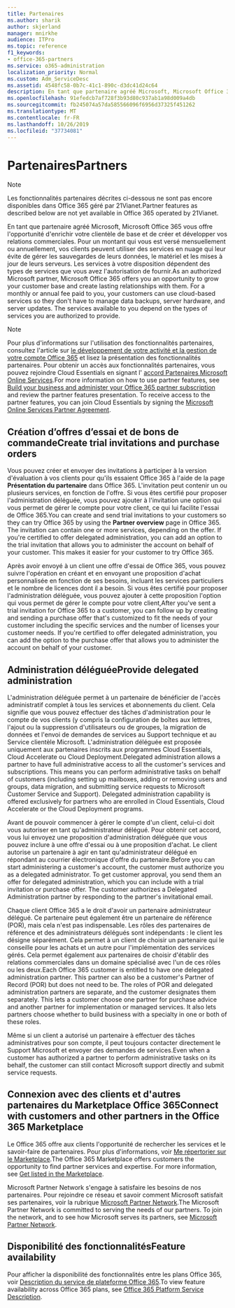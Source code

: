 ```yaml
---
title: Partenaires
ms.author: sharik
author: skjerland
manager: mnirkhe
audience: ITPro
ms.topic: reference
f1_keywords:
- office-365-partners
ms.service: o365-administration
localization_priority: Normal
ms.custom: Adm_ServiceDesc
ms.assetid: 4548fc58-0b7c-41c1-890c-d3dc41d24c64
description: En tant que partenaire agréé Microsoft, Microsoft Office 365 vous offre l'opportunité d'enrichir votre clientèle de base et de créer et développer vos relations commerciales. Pour un montant qui vous est versé mensuellement ou annuellement, vos clients peuvent utiliser des services en nuage qui leur évite de gérer les sauvegardes de leurs données, le matériel et les mises à jour de leurs serveurs. Les services à votre disposition dépendent des types de services que vous avez l'autorisation de fournir.
ms.openlocfilehash: 91efedcb7af728f3b93d80c937ab1a98d009a4db
ms.sourcegitcommit: fb245074a57da585566096f6956d37325f451262
ms.translationtype: MT
ms.contentlocale: fr-FR
ms.lasthandoff: 10/26/2019
ms.locfileid: "37734081"
---
```

# <a name="partners"></a><span data-ttu-id="06da6-105">Partenaires</span><span class="sxs-lookup"><span data-stu-id="06da6-105">Partners</span></span>

> [!NOTE]
> <span data-ttu-id="06da6-106">Les fonctionnalités partenaires décrites ci-dessous ne sont pas encore disponibles dans Office 365 géré par 21Vianet.</span><span class="sxs-lookup"><span data-stu-id="06da6-106">Partner features as described below are not yet available in Office 365 operated by 21Vianet.</span></span> 
  
<span data-ttu-id="06da6-p102">En tant que partenaire agréé Microsoft, Microsoft Office 365 vous offre l'opportunité d'enrichir votre clientèle de base et de créer et développer vos relations commerciales. Pour un montant qui vous est versé mensuellement ou annuellement, vos clients peuvent utiliser des services en nuage qui leur évite de gérer les sauvegardes de leurs données, le matériel et les mises à jour de leurs serveurs. Les services à votre disposition dépendent des types de services que vous avez l'autorisation de fournir.</span><span class="sxs-lookup"><span data-stu-id="06da6-p102">As an authorized Microsoft partner, Microsoft Office 365 offers you an opportunity to grow your customer base and create lasting relationships with them. For a monthly or annual fee paid to you, your customers can use cloud-based services so they don't have to manage data backups, server hardware, and server updates. The services available to you depend on the types of services you are authorized to provide.</span></span>
  
> [!NOTE]
> <span data-ttu-id="06da6-p103">Pour plus d'informations sur l'utilisation des fonctionnalités partenaires, consultez l'article sur [le développement de votre activité et la gestion de votre compte Office 365](https://go.microsoft.com/fwlink/?LinkID=271614&amp;clcid=0x409) et lisez la présentation des fonctionnalités partenaires. Pour obtenir un accès aux fonctionnalités partenaires, vous pouvez rejoindre Cloud Essentials en signant l' [accord Partenaires Microsoft Online Services](https://go.microsoft.com/fwlink/p/?LinkId=285473).</span><span class="sxs-lookup"><span data-stu-id="06da6-p103">For more information on how to use partner features, see [Build your business and administer your Office 365 partner subscription](https://go.microsoft.com/fwlink/?LinkID=271614&amp;clcid=0x409) and review the partner features presentation. To receive access to the partner features, you can join Cloud Essentials by signing the [Microsoft Online Services Partner Agreement](https://go.microsoft.com/fwlink/p/?LinkId=285473).</span></span> 
  
## <a name="create-trial-invitations-and-purchase-orders"></a><span data-ttu-id="06da6-112">Création d’offres d’essai et de bons de commande</span><span class="sxs-lookup"><span data-stu-id="06da6-112">Create trial invitations and purchase orders</span></span>

<span data-ttu-id="06da6-p104">Vous pouvez créer et envoyer des invitations à participer à la version d'évaluation à vos clients pour qu'ils essaient Office 365 à l'aide de la page **Présentation du partenaire** dans Office 365. L'invitation peut contenir un ou plusieurs services, en fonction de l'offre. Si vous êtes certifié pour proposer l'administration déléguée, vous pouvez ajouter à l'invitation une option qui vous permet de gérer le compte pour votre client, ce qui lui facilite l'essai de Office 365.</span><span class="sxs-lookup"><span data-stu-id="06da6-p104">You can create and send trial invitations to your customers so they can try Office 365 by using the **Partner overview** page in Office 365. The invitation can contain one or more services, depending on the offer. If you're certified to offer delegated administration, you can add an option to the trial invitation that allows you to administer the account on behalf of your customer. This makes it easier for your customer to try Office 365.</span></span> 
  
<span data-ttu-id="06da6-p105">Après avoir envoyé à un client une offre d'essai de Office 365, vous pouvez suivre l'opération en créant et en envoyant une proposition d'achat personnalisée en fonction de ses besoins, incluant les services particuliers et le nombre de licences dont il a besoin. Si vous êtes certifié pour proposer l'administration déléguée, vous pouvez ajouter à cette proposition l'option qui vous permet de gérer le compte pour votre client,</span><span class="sxs-lookup"><span data-stu-id="06da6-p105">After you've sent a trial invitation for Office 365 to a customer, you can follow up by creating and sending a purchase offer that's customized to fit the needs of your customer including the specific services and the number of licenses your customer needs. If you're certified to offer delegated administration, you can add the option to the purchase offer that allows you to administer the account on behalf of your customer.</span></span>
  
## <a name="provide-delegated-administration"></a><span data-ttu-id="06da6-119">Administration déléguée</span><span class="sxs-lookup"><span data-stu-id="06da6-119">Provide delegated administration</span></span>

<span data-ttu-id="06da6-p106">L'administration déléguée permet à un partenaire de bénéficier de l'accès administratif complet à tous les services et abonnements du client. Cela signifie que vous pouvez effectuer des tâches d'administration pour le compte de vos clients (y compris la configuration de boîtes aux lettres, l'ajout ou la suppression d'utilisateurs ou de groupes, la migration de données et l'envoi de demandes de services au Support technique et au Service clientèle Microsoft. L'administration déléguée est proposée uniquement aux partenaires inscrits aux programmes Cloud Essentials, Cloud Accelerate ou Cloud Deployment.</span><span class="sxs-lookup"><span data-stu-id="06da6-p106">Delegated administration allows a partner to have full administrative access to all the customer's services and subscriptions. This means you can perform administrative tasks on behalf of customers (including setting up mailboxes, adding or removing users and groups, data migration, and submitting service requests to Microsoft Customer Service and Support). Delegated administration capability is offered exclusively for partners who are enrolled in Cloud Essentials, Cloud Accelerate or the Cloud Deployment programs.</span></span>
  
<span data-ttu-id="06da6-p107">Avant de pouvoir commencer à gérer le compte d'un client, celui-ci doit vous autoriser en tant qu'administrateur délégué. Pour obtenir cet accord, vous lui envoyez une proposition d'administration déléguée que vous pouvez inclure à une offre d'essai ou à une proposition d'achat. Le client autorise un partenaire à agir en tant qu'administrateur délégué en répondant au courrier électronique d'offre du partenaire.</span><span class="sxs-lookup"><span data-stu-id="06da6-p107">Before you can start administering a customer's account, the customer must authorize you as a delegated administrator. To get customer approval, you send them an offer for delegated administration, which you can include with a trial invitation or purchase offer. The customer authorizes a Delegated Administration partner by responding to the partner's invitational email.</span></span>
  
<span data-ttu-id="06da6-p108">Chaque client Office 365 a le droit d'avoir un partenaire administrateur délégué. Ce partenaire peut également être un partenaire de référence (POR), mais cela n'est pas indispensable. Les rôles des partenaires de référence et des administrateurs délégués sont indépendants : le client les désigne séparément. Cela permet à un client de choisir un partenaire qui le conseille pour les achats et un autre pour l'implémentation des services gérés. Cela permet également aux partenaires de choisir d'établir des relations commerciales dans un domaine spécialisé avec l'un de ces rôles ou les deux.</span><span class="sxs-lookup"><span data-stu-id="06da6-p108">Each Office 365 customer is entitled to have one delegated administration partner. This partner can also be a customer's Partner of Record (POR) but does not need to be. The roles of POR and delegated administration partners are separate, and the customer designates them separately. This lets a customer choose one partner for purchase advice and another partner for implementation or managed services. It also lets partners choose whether to build business with a specialty in one or both of these roles.</span></span>
  
<span data-ttu-id="06da6-131">Même si un client a autorisé un partenaire à effectuer des tâches administratives pour son compte, il peut toujours contacter directement le Support Microsoft et envoyer des demandes de services.</span><span class="sxs-lookup"><span data-stu-id="06da6-131">Even when a customer has authorized a partner to perform administrative tasks on its behalf, the customer can still contact Microsoft support directly and submit service requests.</span></span>
  
## <a name="connect-with-customers-and-other-partners-in-the-office-365-marketplace"></a><span data-ttu-id="06da6-132">Connexion avec des clients et d'autres partenaires du Marketplace Office 365</span><span class="sxs-lookup"><span data-stu-id="06da6-132">Connect with customers and other partners in the Office 365 Marketplace</span></span>

<span data-ttu-id="06da6-p109">Le Office 365 offre aux clients l'opportunité de rechercher les services et le savoir-faire de partenaires. Pour plus d'informations, voir [Me répertorier sur le Marketplace](https://go.microsoft.com/fwlink/?LinkID=272019&amp;clcid=0x409).</span><span class="sxs-lookup"><span data-stu-id="06da6-p109">The Office 365 Marketplace offers customers the opportunity to find partner services and expertise. For more information, see [Get listed in the Marketplace](https://go.microsoft.com/fwlink/?LinkID=272019&amp;clcid=0x409).</span></span>
  
<span data-ttu-id="06da6-p110">Microsoft Partner Network s'engage à satisfaire les besoins de nos partenaires. Pour rejoindre ce réseau et savoir comment Microsoft satisfait ses partenaires, voir la rubrique [Microsoft Partner Network](https://go.microsoft.com/fwlink/?LinkID=272021&amp;clcid=0x409).</span><span class="sxs-lookup"><span data-stu-id="06da6-p110">The Microsoft Partner Network is committed to serving the needs of our partners. To join the network, and to see how Microsoft serves its partners, see [Microsoft Partner Network](https://go.microsoft.com/fwlink/?LinkID=272021&amp;clcid=0x409).</span></span>
  
## <a name="feature-availability"></a><span data-ttu-id="06da6-137">Disponibilité des fonctionnalités</span><span class="sxs-lookup"><span data-stu-id="06da6-137">Feature availability</span></span>

<span data-ttu-id="06da6-138">Pour afficher la disponibilité des fonctionnalités entre les plans Office 365, voir [Description du service de plateforme Office 365](office-365-platform-service-description.md).</span><span class="sxs-lookup"><span data-stu-id="06da6-138">To view feature availability across Office 365 plans, see [Office 365 Platform Service Description](office-365-platform-service-description.md).</span></span>
  